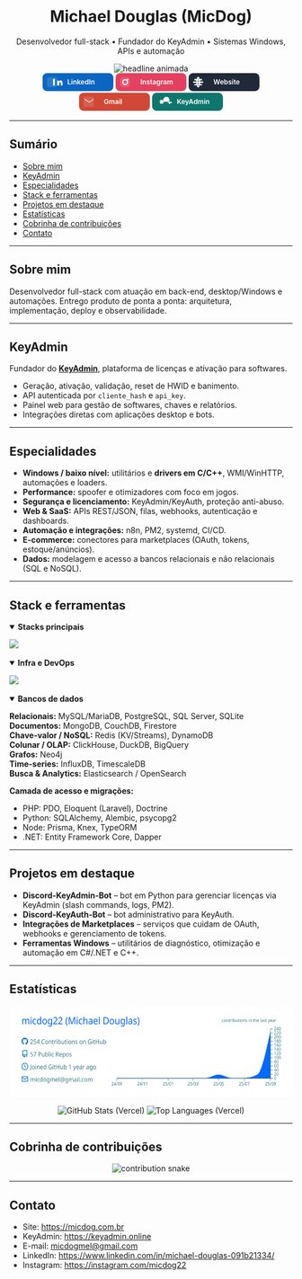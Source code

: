 <!-- HEADER -->
<div align="center">
  <h1>Michael Douglas (MicDog)</h1>
  <p>Desenvolvedor full-stack • Fundador do KeyAdmin • Sistemas Windows, APIs e automação</p>

  <picture>
    <source srcset="https://readme-typing-svg.demolab.com?font=Inter&size=18&duration=4000&pause=900&center=true&vCenter=true&width=780&lines=Full-stack+focado+em+produtos%2C+APIs+e+automa%C3%A7%C3%A3o;Drivers+em+C%2FC%2B%2B%2C+spoofer+e+otimizadores+para+Windows;SaaS+com+Python%2FFastAPI+e+PHP%2FLaravel;Integra%C3%A7%C3%B5es+com+marketplaces%2C+n8n+e+servi%C3%A7os+web" />
    <img alt="headline animada" src="https://readme-typing-svg.demolab.com?font=Inter&size=18&duration=4000&pause=900&center=true&vCenter=true&width=780&lines=Full-stack+focado+em+produtos%2C+APIs+e+automa%C3%A7%C3%A3o" />
  </picture>

  <div align="center">
    <a href="https://www.linkedin.com/in/michael-douglas-091b21334/"><svg width="126" height="32" viewBox="0 0 126 32" xmlns="http://www.w3.org/2000/svg" role="img" aria-label="LinkedIn"><rect x="0" y="0" width="126" height="32" rx="8" fill="#0A66C2"/><rect x="8" y="7" width="18" height="18" rx="4" fill="#ffffff22"/><path fill="#fff" d="M18.7,13.2h3V22h-3v-8.8ZM20.2,10c1,0,1.8,0.8,1.8,1.8s-0.8,1.8-1.8,1.8-1.8-0.8-1.8-1.8S19.2,10,20.2,10ZM26,13.2h2.9v1.3h0c0.4-0.8,1.4-1.6,2.9-1.6c3.1,0,3.7,2,3.7,4.6V22h-3v-3.7c0-0.9,0-2-1.3-2c-1.3,0-1.4,1-1.4,2V22H26V13.2z"/><text x="44" y="20" font-family="Inter,Segoe UI,Arial,sans-serif" font-size="12" font-weight="600" fill="#fff">LinkedIn</text></svg></a>
    <a href="https://instagram.com/micdog22"><svg width="126" height="32" viewBox="0 0 126 32" xmlns="http://www.w3.org/2000/svg" role="img" aria-label="Instagram"><rect x="0" y="0" width="126" height="32" rx="8" fill="#E4405F"/><rect x="8" y="7" width="18" height="18" rx="5" fill="#ffffff22"/><circle cx="17" cy="16" r="4.2" fill="none" stroke="#fff" stroke-width="2"/><circle cx="21.5" cy="11.5" r="1.4" fill="#fff"/><text x="44" y="20" font-family="Inter,Segoe UI,Arial,sans-serif" font-size="12" font-weight="600" fill="#fff">Instagram</text></svg></a>
    <a href="https://micdog.com.br"><svg width="126" height="32" viewBox="0 0 126 32" xmlns="http://www.w3.org/2000/svg" role="img" aria-label="Website"><rect x="0" y="0" width="126" height="32" rx="8" fill="#1F2937"/><circle cx="17" cy="16" r="9" fill="#ffffff22"/><path fill="none" stroke="#fff" stroke-width="2" d="M8,16h18 M17,7c3,3.5,3,14,0,18 M17,7c-3,3.5-3,14,0,18 M10.5,11a16,16 0 0,0 13,0 M10.5,21a16,16 0 0,1 13,0"/><text x="44" y="20" font-family="Inter,Segoe UI,Arial,sans-serif" font-size="12" font-weight="600" fill="#fff">Website</text></svg></a>
    <a href="mailto:micdogmel@gmail.com"><svg width="126" height="32" viewBox="0 0 126 32" xmlns="http://www.w3.org/2000/svg" role="img" aria-label="Gmail"><rect x="0" y="0" width="126" height="32" rx="8" fill="#D14836"/><rect x="8" y="7" width="18" height="18" rx="2" fill="#ffffff22"/><path fill="#fff" d="M10,12.2V11l8,5 8-5v1.2l-8,5 -8-5z"/><text x="44" y="20" font-family="Inter,Segoe UI,Arial,sans-serif" font-size="12" font-weight="600" fill="#fff">Gmail</text></svg></a>
    <a href="https://keyadmin.online"><svg width="126" height="32" viewBox="0 0 126 32" xmlns="http://www.w3.org/2000/svg" role="img" aria-label="KeyAdmin"><rect x="0" y="0" width="126" height="32" rx="8" fill="#0F766E"/><circle cx="17" cy="16" r="3.5" fill="#fff"/><path fill="#fff" d="M21,16h14v2h-3v2h-2v-2h-6.2A5.5,5.5,0,1,0,21,16z"/><text x="44" y="20" font-family="Inter,Segoe UI,Arial,sans-serif" font-size="12" font-weight="600" fill="#fff">KeyAdmin</text></svg></a>
  </div>
</div>


---

## Sumário
- [Sobre mim](#sobre-mim)
- [KeyAdmin](#keyadmin)
- [Especialidades](#especialidades)
- [Stack e ferramentas](#stack-e-ferramentas)
- [Projetos em destaque](#projetos-em-destaque)
- [Estatísticas](#estatísticas)
- [Cobrinha de contribuições](#cobrinha-de-contribuições)
- [Contato](#contato)

---

## Sobre mim
Desenvolvedor full-stack com atuação em back-end, desktop/Windows e automações. Entrego produto de ponta a ponta: arquitetura, implementação, deploy e observabilidade.

---

## KeyAdmin
Fundador do **[KeyAdmin](https://keyadmin.online)**, plataforma de licenças e ativação para softwares.
- Geração, ativação, validação, reset de HWID e banimento.
- API autenticada por `cliente_hash` e `api_key`.
- Painel web para gestão de softwares, chaves e relatórios.
- Integrações diretas com aplicações desktop e bots.

---

## Especialidades
- **Windows / baixo nível:** utilitários e **drivers em C/C++**, WMI/WinHTTP, automações e loaders.
- **Performance:** spoofer e otimizadores com foco em jogos.
- **Segurança e licenciamento:** KeyAdmin/KeyAuth, proteção anti-abuso.
- **Web & SaaS:** APIs REST/JSON, filas, webhooks, autenticação e dashboards.
- **Automação e integrações:** n8n, PM2, systemd, CI/CD.
- **E-commerce:** conectores para marketplaces (OAuth, tokens, estoque/anúncios).
- **Dados:** modelagem e acesso a bancos relacionais e não relacionais (SQL e NoSQL).

---

## Stack e ferramentas

<details open>
<summary><strong>Stacks principais</strong></summary>

<p>
  <img src="https://skillicons.dev/icons?i=python,c,cpp,cs,java,js,ts,go,rust,ruby,php,kotlin,swift,dart,scala,r,julia,haskell,elixir,clojure,ocaml,zig,nim,lua,bash,powershell,perl,crystal,solidity,wasm,fortran,v,coffeescript,haxe,deno,bun&perline=22" />
</p>

</details>

<details open>
<summary><strong>Infra e DevOps</strong></summary>

<p>
  <img src="https://skillicons.dev/icons?i=linux,ubuntu,arch,redhat,raspberrypi,windows,bash,powershell,git,github,gitlab,bitbucket,githubactions,jenkins,aws,azure,gcp,cloudflare,vercel,netlify,heroku,digitalocean,firebase,supabase,docker,kubernetes,nginx,terraform,ansible,grafana,prometheus,sentry,elasticsearch,postgres,mysql,sqlite,mongodb,redis,rabbitmq,kafka,openstack&perline=22" />
</p>

</details>

<details open>
<summary><strong>Bancos de dados</strong></summary>

**Relacionais:** MySQL/MariaDB, PostgreSQL, SQL Server, SQLite  
**Documentos:** MongoDB, CouchDB, Firestore  
**Chave-valor / NoSQL:** Redis (KV/Streams), DynamoDB  
**Colunar / OLAP:** ClickHouse, DuckDB, BigQuery  
**Grafos:** Neo4j  
**Time-series:** InfluxDB, TimescaleDB  
**Busca & Analytics:** Elasticsearch / OpenSearch

**Camada de acesso e migrações:**  
- PHP: PDO, Eloquent (Laravel), Doctrine 
- Python: SQLAlchemy, Alembic, psycopg2  
- Node: Prisma, Knex, TypeORM  
- .NET: Entity Framework Core, Dapper
</details>

---

## Projetos em destaque
- **Discord-KeyAdmin-Bot** – bot em Python para gerenciar licenças via KeyAdmin (slash commands, logs, PM2).
- **Discord-KeyAuth-Bot** – bot administrativo para KeyAuth.
- **Integrações de Marketplaces** – serviços que cuidam de OAuth, webhooks e gerenciamento de tokens.
- **Ferramentas Windows** – utilitários de diagnóstico, otimização e automação em C#/.NET e C++.

---

## Estatísticas
<p align="center">
  <img src="https://raw.githubusercontent.com/micdog22/micdog22/main/profile-summary-card-output/transparent/0-profile-details.svg" alt="Profile Details" height="160" />
</p>

<p align="center">
  <img height="150"
       src="https://github-readme-stats.vercel.app/api?username=micdog22&show_icons=true&include_all_commits=true&count_private=true&rank_icon=github&theme=tokyonight&v=1"
       alt="GitHub Stats (Vercel)" />
  <img height="150"
       src="https://github-readme-stats.vercel.app/api/top-langs/?username=micdog22&layout=compact&hide=css,scss,cmake&langs_count=8&theme=tokyonight&v=1"
       alt="Top Languages (Vercel)" />
</p>

---

## Cobrinha de contribuições
<p align="center">
  <picture>
    <source media="(prefers-color-scheme: dark)" srcset="https://raw.githubusercontent.com/micdog22/micdog22/output/snake-dark.svg" />
    <source media="(prefers-color-scheme: light)" srcset="https://raw.githubusercontent.com/micdog22/micdog22/output/snake-light.svg" />
    <img alt="contribution snake" src="https://raw.githubusercontent.com/micdog22/micdog22/output/snake.svg" />
  </picture>
</p>

---

## Contato
- Site: https://micdog.com.br  
- KeyAdmin: https://keyadmin.online  
- E-mail: micdogmel@gmail.com  
- LinkedIn: https://www.linkedin.com/in/michael-douglas-091b21334/  
- Instagram: https://instagram.com/micdog22
